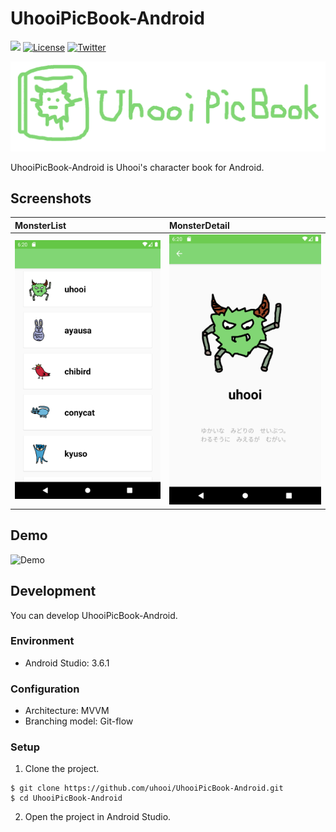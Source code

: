 # UhooiPicBook-Android

[![](https://github.com/uhooi/UhooiPicBook-Android/workflows/CI/badge.svg)](https://github.com/uhooi/UhooiPicBook-Android/actions?query=workflow%3ACI)
[![License](https://img.shields.io/github/license/uhooi/UhooiPicBook-Android)](https://github.com/uhooi/UhooiPicBook-Android/blob/master/LICENSE)
[![Twitter](https://img.shields.io/twitter/url?style=social&url=https%3A%2F%2Ftwitter.com%2Fthe_uhooi)](https://twitter.com/the_uhooi)

![Logo](./docs/logo.png)

UhooiPicBook-Android is Uhooi's character book for Android.

## Screenshots

|MonsterList|MonsterDetail|
|:--|:--|
|![MonsterList](./docs/screenshots/monsterList.png)|![MonsterDetail](./docs/screenshots/monsterDetail.png)|

## Demo

![Demo](./docs/demo/demo.gif)

## Development

You can develop UhooiPicBook-Android.

### Environment

- Android Studio: 3.6.1

### Configuration

- Architecture: MVVM
- Branching model: Git-flow

### Setup

1. Clone the project.

```
$ git clone https://github.com/uhooi/UhooiPicBook-Android.git
$ cd UhooiPicBook-Android
```

2. Open the project in Android Studio.
